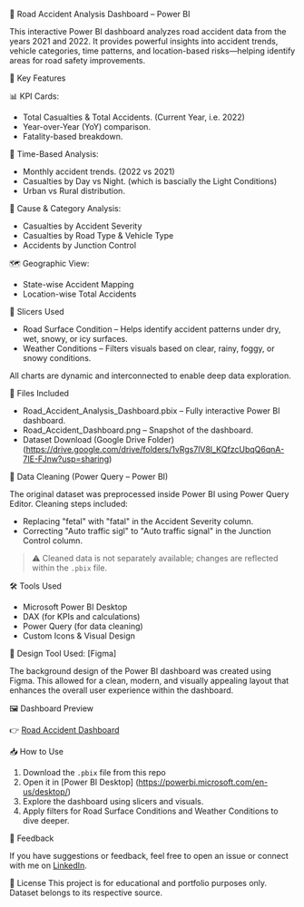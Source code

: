 🚦 Road Accident Analysis Dashboard – Power BI

This interactive Power BI dashboard analyzes road accident data from the years 2021 and 2022. It provides powerful insights into accident trends, vehicle categories, time patterns, and location-based risks—helping identify areas for road safety improvements.

🧠 Key Features

📊 KPI Cards:
  - Total Casualties & Total Accidents. (Current Year, i.e. 2022)
  - Year-over-Year (YoY) comparison.
  - Fatality-based breakdown.

📅 Time-Based Analysis:
  - Monthly accident trends. (2022 vs 2021)
  - Casualties by Day vs Night. (which is bascially the Light Conditions)
  - Urban vs Rural distribution.

🚗 Cause & Category Analysis:
  - Casualties by Accident Severity
  - Casualties by Road Type & Vehicle Type
  - Accidents by Junction Control

🗺️ Geographic View:
  - State-wise Accident Mapping
  - Location-wise Total Accidents

🧭 Slicers Used
- Road Surface Condition – Helps identify accident patterns under dry, wet, snowy, or icy surfaces.
- Weather Conditions – Filters visuals based on clear, rainy, foggy, or snowy conditions.


All charts are dynamic and interconnected to enable deep data exploration.

📁 Files Included

- Road_Accident_Analysis_Dashboard.pbix – Fully interactive Power BI dashboard.
- Road_Accident_Dashboard.png – Snapshot of the dashboard.
- Dataset Download (Google Drive Folder) (https://drive.google.com/drive/folders/1vRgs7lV8l_KQfzcUbqQ6qnA-7IE-FJnw?usp=sharing)

🧹 Data Cleaning (Power Query – Power BI)

The original dataset was preprocessed inside Power BI using Power Query Editor. Cleaning steps included:

- Replacing "fetal" with "fatal" in the Accident Severity column.
- Correcting "Auto traffic sigl" to "Auto traffic signal" in the Junction Control column.

> ⚠️ Cleaned data is not separately available; changes are reflected within the `.pbix` file.


🛠 Tools Used

- Microsoft Power BI Desktop
- DAX (for KPIs and calculations)
- Power Query (for data cleaning)
- Custom Icons & Visual Design

🎨 Design Tool Used: [Figma]

The background design of the Power BI dashboard was created using Figma. This allowed for a clean, modern, and visually appealing layout that enhances the overall user experience within the dashboard.

🖼️ Dashboard Preview

👉 [Road Accident Dashboard](https://drive.google.com/uc?export=view&id=1GhGiy0vlarFZ0WCOgEoxvMPeynuiFyr5)


📥 How to Use

1. Download the `.pbix` file from this repo
2. Open it in [Power BI Desktop] (https://powerbi.microsoft.com/en-us/desktop/)
3. Explore the dashboard using slicers and visuals.
4. Apply filters for Road Surface Conditions and Weather Conditions to dive deeper.


💬 Feedback

If you have suggestions or feedback, feel free to open an issue or connect with me on [LinkedIn](https://www.linkedin.com/in/yash-parmar-1516a4304).

📜 License
This project is for educational and portfolio purposes only. Dataset belongs to its respective source.

